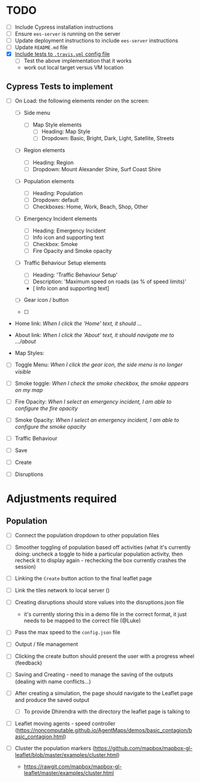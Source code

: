 # TODO
- [ ] Include Cypress installation instructions
- [ ] Ensure `ees-server` is running on the server
- [ ] Update deployment instructions to include `ees-server` instructions
- [ ] Update `README.md` file
- [x] [Include tests to `.travis.yml` config file](https://docs.cypress.io/guides/guides/continuous-integration.html#Travis)
  - [ ] Test the above implementation that it works
  - work out local target versus VM location

## Cypress Tests to implement
- [ ] On Load: the following elements render on the screen:
  - [ ] Side menu
    - [ ] Map Style elements
      - [ ] Heading: Map Style
      - [ ] Dropdown: Basic, Bright, Dark, Light, Satellite, Streets

  - [ ] Region elements
    - [ ] Heading: Region
    - [ ] Dropdown: Mount Alexander Shire, Surf Coast Shire

  - [ ] Population elements
    - [ ] Heading: Population
    - [ ] Dropdown: default
    - [ ] Checkboxes: Home, Work, Beach, Shop, Other

  - [ ] Emergency Incident elements
    - [ ] Heading: Emergency Incident
    - [ ] Info icon and supporting text
    - [ ] Checkbox: Smoke
    - [ ] Fire Opacity and Smoke opacity

  - [ ] Traffic Behaviour Setup elements
    - [ ] Heading: 'Traffic Behaviour Setup'
    - [ ] Description: 'Maximum speed on roads (as % of speed limits)'
    - [ Info icon and supporting text]

  - [ ] Gear icon / button
  - [ ]

- Home link: _When I click the 'Home' text, it should ..._

- About link: _When I click the 'About' text, it should navigate me to .../about_

- Map Styles:

- [ ] Toggle Menu: _When I click the gear icon, the side menu is no longer visible_

- [ ] Smoke toggle: _When I check the smoke checkbox, the smoke appears on my map_

- [ ] Fire Opacity: _When I select an emergency incident, I am able to configure the fire opacity_

- [ ] Smoke Opacity: _When I select an emergency incident, I am able to configure the smoke opacity_

- [ ] Traffic Behaviour

- [ ] Save

- [ ] Create


- [ ] Disruptions

# Adjustments required

## Population
- [ ] Connect the population dropdown to other population files
- [ ] Smoother toggling of population based off activities (what it's currently doing: uncheck a toggle to hide a particular population activity, then recheck it to display again - rechecking the box currently crashes the session)
- [ ] Linking the `Create` button action to the final leaflet page
- [ ] Link the tiles network to local server ()

- [ ] Creating disruptions should store values into the disruptions.json file
  - it's currently storing this in a demo file in the correct format, it just needs to be mapped to the correct file (@Luke)
- [ ] Pass the max speed to the `config.json` file

- [ ] Output / file management
- [ ] Clicking the create button should present the user with a progress wheel (feedback)
- [ ] Saving and Creating - need to manage the saving of the outputs (dealing with name conflicts...)
- [ ] After creating a simulation, the page should navigate to the Leaflet page and produce the saved output
  - [ ] To provide Dhirendra with the directory the leaflet page is talking to

- [ ] Leaflet moving agents - speed controller (https://noncomputable.github.io/AgentMaps/demos/basic_contagion/basic_contagion.html)

- [ ] Cluster the population markers (https://github.com/mapbox/mapbox-gl-leaflet/blob/master/examples/cluster.html)
  - https://rawgit.com/mapbox/mapbox-gl-leaflet/master/examples/cluster.html
